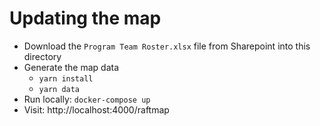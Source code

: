 # Updating the map
- Download the `Program Team Roster.xlsx` file from Sharepoint into this directory
- Generate the map data
  - `yarn install`
  - `yarn data`
- Run locally: `docker-compose up`
- Visit: http://localhost:4000/raftmap